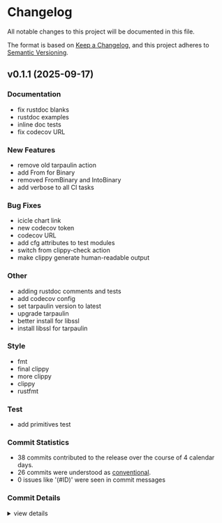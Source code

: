 # Changelog

All notable changes to this project will be documented in this file.

The format is based on [Keep a Changelog](https://keepachangelog.com/en/1.0.0/),
and this project adheres to [Semantic Versioning](https://semver.org/spec/v2.0.0.html).

## v0.1.1 (2025-09-17)

### Documentation

 - <csr-id-95060642ddd21ff8771d7d0bdc5004696e30b25b/> fix rustdoc blanks
 - <csr-id-2f21149aeee7132c6e4b01d37996663fcc5c1442/> rustdoc examples
 - <csr-id-9d5ef584fd6aadf515da8564533893b0b06c7c73/> inline doc tests
 - <csr-id-77a9b01aa3d87095e9c6a4e3ef2615211641d489/> fix codecov URL

### New Features

 - <csr-id-709ff767098b29a43404d39ef438fd83922c4547/> remove old tarpaulin action
 - <csr-id-a2f8047067005b3f9b8fc438c1abc381c8bd8741/> add From<primitive> for Binary
 - <csr-id-ae0179fbe19f7a74779c51dc61279d5a6ef4ea4b/> removed FromBinary and IntoBinary
 - <csr-id-657f377dcb33fb687e839bc76b0f3c4e6d2cf754/> add verbose to all CI tasks

### Bug Fixes

 - <csr-id-14fca9cf6c9f3b2d10f9875c0537dbd593d54708/> icicle chart link
 - <csr-id-93e9ba9c7ea30023c034e2718b2952a7071dec4f/> new codecov token
 - <csr-id-83ce41a5247a9dada6c028b38330a01558c894df/> codecov URL
 - <csr-id-aea89cc781b805cb4cd76ee9c77754e802c6ec47/> add cfg attributes to test modules
 - <csr-id-98eb032858672b7a3982a3d92e4b7ea51f3549fa/> switch from clippy-check action
 - <csr-id-521d940a1daff039bd65ad000d2923e2164b1839/> make clippy generate human-readable output

### Other

 - <csr-id-2ffeb7ee851a59acf9c3e53573d67c2c88ca80fd/> adding rustdoc comments and tests
 - <csr-id-4570c12ad163b1847833fba829faaf2deecff540/> add codecov config
 - <csr-id-ad62294dc1ffbfafd7740079ad70f008e19d022b/> set tarpaulin version to latest
 - <csr-id-85ccb48f850c0fb8cde681f082f36e16d68298f3/> upgrade tarpaulin
 - <csr-id-7fdda19039df09bb84408da0939f57b0fe73979a/> better install for libssl
 - <csr-id-a3b0304ccd4646ca7447fb8d1c6cb30adab7bbe0/> install libssl for tarpaulin

### Style

 - <csr-id-aa39290f06830ad28d35e12bbac426b7361c7b23/> fmt
 - <csr-id-51a9505e4e4c16fe0a333ad80f07548b4f7f1659/> final clippy
 - <csr-id-df7271c0cd273c490feaec2f52b68b209ecf1a64/> more clippy
 - <csr-id-c321b2c062640822139d685bbb62022b2b735464/> clippy
 - <csr-id-11eda38dec948b58644e2f5c31bcc21be0aa98f3/> rustfmt

### Test

 - <csr-id-857455c800a84d2d9c1f80d7a18a4df3964b8c94/> add primitives test

### Commit Statistics

<csr-read-only-do-not-edit/>

 - 38 commits contributed to the release over the course of 4 calendar days.
 - 26 commits were understood as [conventional](https://www.conventionalcommits.org).
 - 0 issues like '(#ID)' were seen in commit messages

### Commit Details

<csr-read-only-do-not-edit/>

<details><summary>view details</summary>

 * **Uncategorized**
    - Fix(doc) cfg_attr logic ([`77de413`](https://github.com/johnstonskj/rust-wrapbin/commit/77de4133d3aac1204d67a50c10db2c9448abbf84))
    - Fix rustdoc blanks ([`9506064`](https://github.com/johnstonskj/rust-wrapbin/commit/95060642ddd21ff8771d7d0bdc5004696e30b25b))
    - Rustdoc examples ([`2f21149`](https://github.com/johnstonskj/rust-wrapbin/commit/2f21149aeee7132c6e4b01d37996663fcc5c1442))
    - Adding rustdoc comments and tests ([`2ffeb7e`](https://github.com/johnstonskj/rust-wrapbin/commit/2ffeb7ee851a59acf9c3e53573d67c2c88ca80fd))
    - Icicle chart link ([`14fca9c`](https://github.com/johnstonskj/rust-wrapbin/commit/14fca9cf6c9f3b2d10f9875c0537dbd593d54708))
    - Add primitives test ([`857455c`](https://github.com/johnstonskj/rust-wrapbin/commit/857455c800a84d2d9c1f80d7a18a4df3964b8c94))
    - Add codecov config ([`4570c12`](https://github.com/johnstonskj/rust-wrapbin/commit/4570c12ad163b1847833fba829faaf2deecff540))
    - Inline doc tests ([`9d5ef58`](https://github.com/johnstonskj/rust-wrapbin/commit/9d5ef584fd6aadf515da8564533893b0b06c7c73))
    - New codecov token ([`93e9ba9`](https://github.com/johnstonskj/rust-wrapbin/commit/93e9ba9c7ea30023c034e2718b2952a7071dec4f))
    - Codecov URL ([`83ce41a`](https://github.com/johnstonskj/rust-wrapbin/commit/83ce41a5247a9dada6c028b38330a01558c894df))
    - Fix codecov URL ([`77a9b01`](https://github.com/johnstonskj/rust-wrapbin/commit/77a9b01aa3d87095e9c6a4e3ef2615211641d489))
    - Remove old tarpaulin action ([`709ff76`](https://github.com/johnstonskj/rust-wrapbin/commit/709ff767098b29a43404d39ef438fd83922c4547))
    - Set tarpaulin version to latest ([`ad62294`](https://github.com/johnstonskj/rust-wrapbin/commit/ad62294dc1ffbfafd7740079ad70f008e19d022b))
    - Upgrade tarpaulin ([`85ccb48`](https://github.com/johnstonskj/rust-wrapbin/commit/85ccb48f850c0fb8cde681f082f36e16d68298f3))
    - Add From<primitive> for Binary ([`a2f8047`](https://github.com/johnstonskj/rust-wrapbin/commit/a2f8047067005b3f9b8fc438c1abc381c8bd8741))
    - Better install for libssl ([`7fdda19`](https://github.com/johnstonskj/rust-wrapbin/commit/7fdda19039df09bb84408da0939f57b0fe73979a))
    - Install libssl for tarpaulin ([`a3b0304`](https://github.com/johnstonskj/rust-wrapbin/commit/a3b0304ccd4646ca7447fb8d1c6cb30adab7bbe0))
    - Removed FromBinary and IntoBinary ([`ae0179f`](https://github.com/johnstonskj/rust-wrapbin/commit/ae0179fbe19f7a74779c51dc61279d5a6ef4ea4b))
    - Add cfg attributes to test modules ([`aea89cc`](https://github.com/johnstonskj/rust-wrapbin/commit/aea89cc781b805cb4cd76ee9c77754e802c6ec47))
    - Fmt ([`aa39290`](https://github.com/johnstonskj/rust-wrapbin/commit/aa39290f06830ad28d35e12bbac426b7361c7b23))
    - Final clippy ([`51a9505`](https://github.com/johnstonskj/rust-wrapbin/commit/51a9505e4e4c16fe0a333ad80f07548b4f7f1659))
    - Switch from clippy-check action ([`98eb032`](https://github.com/johnstonskj/rust-wrapbin/commit/98eb032858672b7a3982a3d92e4b7ea51f3549fa))
    - Make clippy generate human-readable output ([`521d940`](https://github.com/johnstonskj/rust-wrapbin/commit/521d940a1daff039bd65ad000d2923e2164b1839))
    - Add verbose to all CI tasks ([`657f377`](https://github.com/johnstonskj/rust-wrapbin/commit/657f377dcb33fb687e839bc76b0f3c4e6d2cf754))
    - More clippy ([`df7271c`](https://github.com/johnstonskj/rust-wrapbin/commit/df7271c0cd273c490feaec2f52b68b209ecf1a64))
    - Clippy ([`c321b2c`](https://github.com/johnstonskj/rust-wrapbin/commit/c321b2c062640822139d685bbb62022b2b735464))
    - Rustfmt ([`11eda38`](https://github.com/johnstonskj/rust-wrapbin/commit/11eda38dec948b58644e2f5c31bcc21be0aa98f3))
    - Merge pull request #5 from johnstonskj/dependabot/github_actions/actions/download-artifact-5 ([`fcb3e72`](https://github.com/johnstonskj/rust-wrapbin/commit/fcb3e726ab7ada90888879b4c76320cd04201a78))
    - Merge pull request #4 from johnstonskj/dependabot/github_actions/actions/upload-artifact-4 ([`e17fc21`](https://github.com/johnstonskj/rust-wrapbin/commit/e17fc217ed3677ab07f5daab4c4f679021c30ac2))
    - Merge pull request #3 from johnstonskj/dependabot/github_actions/codecov/codecov-action-5.5.1 ([`e82315f`](https://github.com/johnstonskj/rust-wrapbin/commit/e82315f6e9cb5cd0f088f2313830ef41c77d9fd8))
    - Merge pull request #2 from johnstonskj/dependabot/github_actions/actions/checkout-5 ([`225a62c`](https://github.com/johnstonskj/rust-wrapbin/commit/225a62ca50c8228e262e2ef83af5c3b91b5aa4d0))
    - Merge pull request #1 from johnstonskj/dependabot/github_actions/Swatinem/rust-cache-2 ([`4ee5e72`](https://github.com/johnstonskj/rust-wrapbin/commit/4ee5e7293560b6f863a379a41973451965cd2155))
    - Bump actions/download-artifact from 4 to 5 ([`e3a140c`](https://github.com/johnstonskj/rust-wrapbin/commit/e3a140c5350e54e59c963b81ddfde7f5a3da1908))
    - Bump actions/upload-artifact from 1 to 4 ([`1ffc4f8`](https://github.com/johnstonskj/rust-wrapbin/commit/1ffc4f8424f515e646074fa05094150fd9d0d744))
    - Bump codecov/codecov-action from 1.0.2 to 5.5.1 ([`5d18d71`](https://github.com/johnstonskj/rust-wrapbin/commit/5d18d71044e1c1a5406fb04e0bb1778abdf3568d))
    - Bump actions/checkout from 2 to 5 ([`6e25191`](https://github.com/johnstonskj/rust-wrapbin/commit/6e25191acef547ebfcd3e823ff6045600c8a4899))
    - Bump Swatinem/rust-cache from 1 to 2 ([`63daa39`](https://github.com/johnstonskj/rust-wrapbin/commit/63daa39c1902858242fd5a39153412b659722dd7))
    - Initial commit ([`1e1f4ec`](https://github.com/johnstonskj/rust-wrapbin/commit/1e1f4ec3e90207da356e8db9183af0b620abdfd5))
</details>

